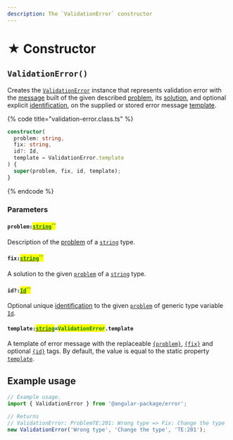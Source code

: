 ```yaml
---
description: The `ValidationError` constructor
---
```


# ★ Constructor

## `ValidationError()`

Creates the [`ValidationError`](broken-reference) instance that represents validation error with the [message](../commonerror/accessors/get-message.md) built of the given described [problem](constructor.md#problem-string), its [solution](constructor.md#fix-string), and optional explicit [identification](constructor.md#id-id), on the supplied or stored error message [template](constructor.md#template-string-error.template).

{% code title="validation-error.class.ts" %}
```typescript
constructor(
  problem: string,
  fix: string,
  id?: Id,
  template = ValidationError.template
) {
  super(problem, fix, id, template);
}
```
{% endcode %}

### Parameters

#### `problem:`[<mark style="color:green;">`string`</mark>](https://developer.mozilla.org/en-US/docs/Web/JavaScript/Reference/Global\_Objects/String)<mark style="color:green;">``</mark>

Description of the [problem](../getting-started/basic-concepts.md#problem) of a [`string`](https://developer.mozilla.org/en-US/docs/Web/JavaScript/Reference/Global\_Objects/String) type.

#### `fix:`[<mark style="color:green;">`string`</mark>](https://developer.mozilla.org/en-US/docs/Web/JavaScript/Reference/Global\_Objects/String)<mark style="color:green;">``</mark>

A solution to the given [`problem`](constructor.md#problem-string) of a [`string`](https://developer.mozilla.org/en-US/docs/Web/JavaScript/Reference/Global\_Objects/String) type.

#### `id?:`[<mark style="color:green;">`Id`</mark>](generic-type-variables.md#validationerror-less-than-id-greater-than)<mark style="color:green;">``</mark>

Optional unique [identification](../getting-started/basic-concepts.md#identification) to the given [`problem`](constructor.md#problem-string) of generic type variable [`Id`](../commonerror/generic-type-variables.md#wrap-opening).

#### `template:`[<mark style="color:green;">`string`</mark>](https://developer.mozilla.org/en-US/docs/Web/JavaScript/Reference/Global\_Objects/String)`=`<mark style="color:green;">`ValidationError`</mark>`.template`

A template of error message with the replaceable [`{problem}`](../commonerror/properties/static-template.md#problem), [`{fix}`](../commonerror/properties/static-template.md#fix) and optional [`{id}`](../commonerror/properties/static-template.md#id) tags. By default, the value is equal to the static property [`template`](../commonerror/properties/static-template.md).

## Example usage

```typescript
// Example usage.
import { ValidationError } from '@angular-package/error';

// Returns
// ValidationError: ProblemTE:201: Wrong type => Fix: Change the type
new ValidationError('Wrong type', 'Change the type', 'TE:201');
```

